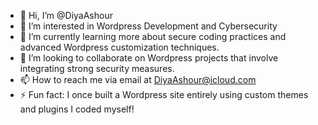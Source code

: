 - 👋 Hi, I’m @DiyaAshour
- 👀 I’m interested in Wordpress Development and Cybersecurity
- 🌱 I’m currently learning more about secure coding practices and advanced Wordpress customization techniques.
- 💞️ I’m looking to collaborate on Wordpress projects that involve integrating strong security measures.
- 📫 How to reach me via email at DiyaAshour@icloud.com
- ⚡ Fun fact: I once built a Wordpress site entirely using custom themes and plugins I coded myself!

<!---
DiyaAshour/DiyaAshour is a ✨ special ✨ repository because its `README.md` (this file) appears on your GitHub profile.
You can click the Preview link to take a look at your changes.
--->
